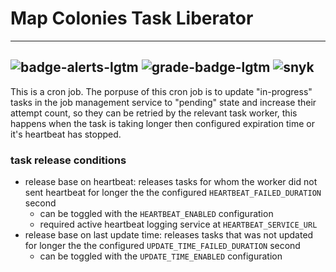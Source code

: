 # Map Colonies Task Liberator

----------------------------------
![badge-alerts-lgtm](https://img.shields.io/lgtm/alerts/github/MapColonies/Task-Liberator?style=for-the-badge)
![grade-badge-lgtm](https://img.shields.io/lgtm/grade/javascript/github/MapColonies/Task-Liberator?style=for-the-badge)
![snyk](https://img.shields.io/snyk/vulnerabilities/github/MapColonies/Task-Liberator?style=for-the-badge)
----------------------------------

This is a cron job.
The porpuse of this cron job is to update "in-progress" tasks in the job management service to "pending" state and increase their attempt count, so they can be retried by the relevant task worker, this happens when the task is taking longer then configured expiration time or it's heartbeat has stopped.


### task release conditions
- release base on heartbeat: releases tasks for whom the worker did not sent heartbeat for longer the the configured ```HEARTBEAT_FAILED_DURATION``` second
  - can be toggled with the ```HEARTBEAT_ENABLED``` configuration
  - required active heartbeat logging service at ```HEARTBEAT_SERVICE_URL```
- release base on last update time: releases tasks that was not updated for longer the the configured ```UPDATE_TIME_FAILED_DURATION``` second
  - can be toggled with the ```UPDATE_TIME_ENABLED``` configuration

